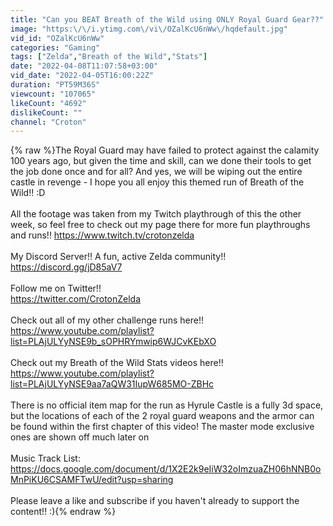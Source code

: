 ```yaml
---
title: "Can you BEAT Breath of the Wild using ONLY Royal Guard Gear??"
image: "https:\/\/i.ytimg.com\/vi\/OZalKcU6nWw\/hqdefault.jpg"
vid_id: "OZalKcU6nWw"
categories: "Gaming"
tags: ["Zelda","Breath of the Wild","Stats"]
date: "2022-04-08T11:07:58+03:00"
vid_date: "2022-04-05T16:00:22Z"
duration: "PT59M36S"
viewcount: "107065"
likeCount: "4692"
dislikeCount: ""
channel: "Croton"
---
```

{% raw %}The Royal Guard may have failed to protect against the calamity 100 years ago, but given the time and skill, can we done their tools to get the job done once and for all? And yes, we will be wiping out the entire castle in revenge - I hope you all enjoy this themed run of Breath of the Wild!! :D<br /><br />All the footage was taken from my Twitch playthrough of this the other week, so feel free to check out my page there for more fun playthroughs and runs!! <a rel="nofollow" target="blank" href="https://www.twitch.tv/crotonzelda">https://www.twitch.tv/crotonzelda</a><br /><br />My Discord Server!! A fun, active Zelda community!!<br /><a rel="nofollow" target="blank" href="https://discord.gg/jD85aV7">https://discord.gg/jD85aV7</a><br /><br />Follow me on Twitter!!<br /><a rel="nofollow" target="blank" href="https://twitter.com/CrotonZelda">https://twitter.com/CrotonZelda</a><br /><br />Check out all of my other challenge runs here!!<br /><a rel="nofollow" target="blank" href="https://www.youtube.com/playlist?list=PLAjULYyNSE9b_sOPHRYmwip6WJCvKEbXO">https://www.youtube.com/playlist?list=PLAjULYyNSE9b_sOPHRYmwip6WJCvKEbXO</a><br /><br />Check out my Breath of the Wild Stats videos here!!<br /><a rel="nofollow" target="blank" href="https://www.youtube.com/playlist?list=PLAjULYyNSE9aa7aQW31IupW685MO-ZBHc">https://www.youtube.com/playlist?list=PLAjULYyNSE9aa7aQW31IupW685MO-ZBHc</a><br /><br />There is no official item map for the run as Hyrule Castle is a fully 3d space, but the locations of each of the 2 royal guard weapons and the armor can be found within the first chapter of this video! The master mode exclusive ones are shown off much later on<br /><br />Music Track List:<br /><a rel="nofollow" target="blank" href="https://docs.google.com/document/d/1X2E2k9eIiW32oImzuaZH06hNNB0oMnPiKU6CSAMFTwU/edit?usp=sharing">https://docs.google.com/document/d/1X2E2k9eIiW32oImzuaZH06hNNB0oMnPiKU6CSAMFTwU/edit?usp=sharing</a><br /><br />Please leave a like and subscribe if you haven't already to support the content!! :){% endraw %}
